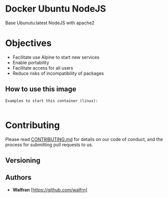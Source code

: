 # Docker Ubuntu NodeJS 

Base Ubunutu:latest
NodeJS with apache2

# Objectives

* Facilitate use Alpine to start new services
* Enable portability
* Facilitate access for all users
* Reduce risks of incompatibility of packages 


## How to use this image

```
Examples to start this container (linux):


```
# Contributing

Please read [CONTRIBUTING.md](https://gist.github.com/PurpleBooth/b24679402957c63ec426) for details on our code of conduct, and the process for submitting pull requests to us.

## Versioning



## Authors

* **Walfran** [https://github.com/walfrn]

